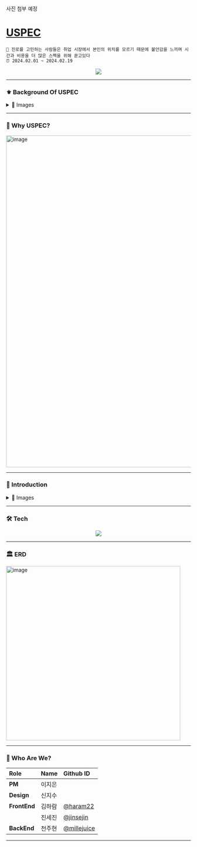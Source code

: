 사진 첨부 예정

# [USPEC](https://wonderful-cuckoo-b9d.notion.site/9122caafd9f74d84bfb58e9dd6a68fad)
```
🎯 진로를 고민하는 사람들은 취업 시장에서 본인의 위치를 모르기 때문에 불안감을 느끼며 시간과 비용을 더 많은 스펙을 위해 쏟고있다
⏰ 2024.02.01 ~ 2024.02.19
```
<div align="center">
  <a href="https://hits.seeyoufarm.com"><img src="https://hits.seeyoufarm.com/api/count/incr/badge.svg?url=https://github.com/Club-PARD/Uspec_Server&count_bg=%23D37BE9&title_bg=%239B27B8&icon=icloud.svg&icon_color=%23E7E7E7&title=USPEC&edge_flat=false"/></a>
</div>

---
### ⚜️ Background Of USPEC

<details>
<summary> 📸 Images </summary>

<img width="786" alt="image" src="https://github.com/Club-PARD/Uspec_Server/assets/109461985/e72917e8-319c-41c3-b28f-3ac000d476ae">
<img width="785" alt="image" src="https://github.com/Club-PARD/Uspec_Server/assets/109461985/d37921c0-fca6-4a72-842f-b7592f23ec79">
<img width="785" alt="image" src="https://github.com/Club-PARD/Uspec_Server/assets/109461985/4c73cfde-d3fa-4860-963b-82cf289c593b">
<img width="785" alt="image" src="https://github.com/Club-PARD/Uspec_Server/assets/109461985/fd0ddfb0-cd19-438e-b7e8-61cdd0410bb5">
<img width="785" alt="image" src="https://github.com/Club-PARD/Uspec_Server/assets/109461985/248ad044-e9d3-4c16-a93e-38e4524f7b0c">
<img width="785" alt="image" src="https://github.com/Club-PARD/Uspec_Server/assets/109461985/62c57b99-f117-4d61-93d9-1bfc45a2bc8e">
<img width="785" alt="image" src="https://github.com/Club-PARD/Uspec_Server/assets/109461985/9e3777a7-9418-4745-bf2c-ac05e2813292">
<img width="785" alt="image" src="https://github.com/Club-PARD/Uspec_Server/assets/109461985/30fbb377-aada-4bc4-8a84-c7a65c35d372">
</details>

---

### 🔑 Why USPEC?

<img width="904" alt="image" src="https://github.com/Club-PARD/Uspec_Server/assets/109461985/1d0fe3b3-52ca-4374-8597-8ece09c5a642">

---

### 📱 Introduction

<details>
  <summary> 📸 Images </summary>
  
  **회원가입** <br />
  <img width = "300" alt="image" src="https://github.com/Club-PARD/Uspec_Server/assets/109461985/ebd78031-b008-4fb9-bf7e-0b8b88ca617d">
<img width = "300" alt="image" src="https://github.com/Club-PARD/Uspec_Server/assets/109461985/3dc23d12-10a7-4f72-adea-72bdfa6fdea9">
<img width = "300" alt="image" src="https://github.com/Club-PARD/Uspec_Server/assets/109461985/986277e6-7f3e-48dc-ad02-6bed9bb0b885">
<img width = "300" alt="image" src="https://github.com/Club-PARD/Uspec_Server/assets/109461985/cc256055-aa6d-4997-acb7-79d20a5a20ac">
<img width = "300" alt="image" src="https://github.com/Club-PARD/Uspec_Server/assets/109461985/ec7fed6a-d99d-49fc-b464-f6d1705afa0c">
<br />
**이력입력** <br />
<img width = "300" alt="image" src="https://github.com/Club-PARD/Uspec_Server/assets/109461985/c501c18a-16db-4d93-8f43-81261a454e92">
<img width = "300" alt="image" src="https://github.com/Club-PARD/Uspec_Server/assets/109461985/0bd76793-5e7a-4caa-9863-16f02a741cde">
<img width = "300" alt="image" src="https://github.com/Club-PARD/Uspec_Server/assets/109461985/ea3d3047-0fb3-433a-af00-29c6648b7c24">
<img width = "300" alt="image" src="https://github.com/Club-PARD/Uspec_Server/assets/109461985/811a54c3-5040-467b-9f96-5fbd97ff2ea9">
<img width = "300" alt="image" src="https://github.com/Club-PARD/Uspec_Server/assets/109461985/62eb7cf4-b579-4eb6-8e42-d04e85e6e78e">
<img width = "300" alt="image" src="https://github.com/Club-PARD/Uspec_Server/assets/109461985/5ddd1be4-1eb9-4bb2-b5ff-e8400791a516">
<img width = "300" alt="image" src="https://github.com/Club-PARD/Uspec_Server/assets/109461985/b182d761-8e4c-4ff0-ac8c-aef25cbb3e0d">
<img width = "300" alt="image" src="https://github.com/Club-PARD/Uspec_Server/assets/109461985/125f8d5c-ce3c-41f4-9a97-007259261ec5">
<img width = "300" alt="image" src="https://github.com/Club-PARD/Uspec_Server/assets/109461985/b26050f2-7732-4923-83bc-d8117296f10e">
<img width = "300" alt="image" src="https://github.com/Club-PARD/Uspec_Server/assets/109461985/d9ac5a93-569d-4835-a3be-ddf98fa78e6e">
<img width = "300" alt="image" src="https://github.com/Club-PARD/Uspec_Server/assets/109461985/8df49b50-11ef-4854-a4eb-4ac8430246b9">
<img width = "300" alt="image" src="https://github.com/Club-PARD/Uspec_Server/assets/109461985/06562ac4-3466-4b2b-8b34-714cad7de7c2">
<img width = "300" alt="image" src="https://github.com/Club-PARD/Uspec_Server/assets/109461985/fd0e6580-7904-48d1-abf0-2d652def6f8a">
<img width = "300" alt="image" src="https://github.com/Club-PARD/Uspec_Server/assets/109461985/7576e3d2-e50d-4188-b1c3-efaf3818bd78">
<img width = "300" alt="image" src="https://github.com/Club-PARD/Uspec_Server/assets/109461985/b55ed0c7-5e94-4ffd-9bb3-26de96660ff6">
<img width = "300" alt="image" src="https://github.com/Club-PARD/Uspec_Server/assets/109461985/4a89c696-4cf4-4d74-961c-bd11a77c8b09">
<img width = "300" alt="image" src="https://github.com/Club-PARD/Uspec_Server/assets/109461985/ff47979c-a819-4b07-9dea-13626f96143d">
<br />
<br /> **홈페이지(이력 등록한 유저)** <br />
<img width = "300" alt="image" src="https://github.com/Club-PARD/Uspec_Server/assets/109461985/53441bfe-3ec7-4a70-ac25-3504a05a30c9"> <br />
<br /> **홈페이지(이력 등록 안한 유저)** <br />
<img width = "300" alt="image" src="https://github.com/Club-PARD/Uspec_Server/assets/109461985/03a1ee76-b781-42ed-b8a4-a0e685168011">
<br />

<br /> **활동 분석표** <br />
<img width = "300" alt="image" src="https://github.com/Club-PARD/Uspec_Server/assets/109461985/30976412-a174-464d-92c5-69df504dea48">
<img width = "300" alt="image" src="https://github.com/Club-PARD/Uspec_Server/assets/109461985/cfd3ed9d-cb29-4122-acc5-de0ec04791c7">
<img width = "300" alt="image" src="https://github.com/Club-PARD/Uspec_Server/assets/109461985/70f4665e-75c7-42ec-9ee0-a913c42d1353">
<img width = "300" alt="image" src="https://github.com/Club-PARD/Uspec_Server/assets/109461985/341829d8-8ee2-43d7-ba85-194134bfc5ff">
<img width = "300" alt="image" src="https://github.com/Club-PARD/Uspec_Server/assets/109461985/7db65cb4-2bc6-4a6d-a5d0-e4a577a942c3">
<img width = "300" alt="image" src="https://github.com/Club-PARD/Uspec_Server/assets/109461985/2929ce35-a733-4025-bf89-b1dde17f0f53">
</details>

---

### 🛠️ Tech
<div align="center">
  <img src="https://skillicons.dev/icons?i=figma,github,swift,ruby,aws,idea,java,mysql,postman,spring"/>
</div>

---

### 🏛️ ERD

<img width="475" alt="image" src="https://github.com/Club-PARD/Uspec_Server/assets/109461985/806c51cb-35b3-4622-a99a-77f49a9c9b28">

---

### 🧨 Who Are We?

| Role | Name | Github ID |
| :------------ | :------------ | :------------ |
| **PM** | 이지은 |  |  
| **Design** | 신지수  |
| **FrontEnd** | 김하람 | [@haram22](https://github.com/haram22) |
|  | 진세진 | [@jinsejin](https://github.com/jinsejin) |
| **BackEnd** | 천주현 |[@millejuice](https://github.com/millejuice) |


---


